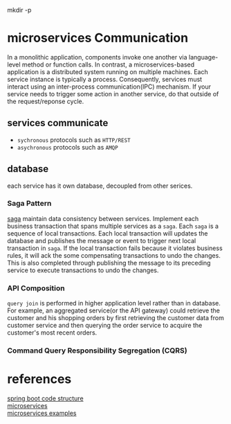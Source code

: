 mkdir -p 
# microservices Communication
In a monolithic application, components invoke one another via language-level method or function calls. In contrast, a microservices-based application is a distributed system running on multiple machines. Each service instance is typically a process. Consequently, services must interact using an inter-process communication(IPC) mechanism.
If your service needs to trigger some action in another service, do that outside of the request/reponse cycle.

## services communicate
- `sychronous` protocols such as `HTTP/REST`
- `asychronous` protocols such as `AMQP`

## database
each service has it own database, decoupled from other serices.

### Saga Pattern
[saga](http://microservices.io/patterns/data/saga.html)
maintain data consistency between services.
Implement each business transaction that spans multiple services as a `saga`. Each `saga` is a sequence of local transactions. Each local transaction will updates the database and publishes the message or event to trigger next local transaction in `saga`. If the local transaction fails because it violates business rules, it will ack the some compensating transactions to undo the changes. This is also completed through publishing the message to its preceding service to execute transactions to undo the changes.


### API Composition
`query join` is performed in higher application level rather than in database. For example, an aggregated service(or the API gateway) could retrieve the customer and his shopping orders by first retrieving the customer data from customer service and then querying the order service to acquire the customer's most recent orders.
### Command Query Responsibility Segregation (CQRS)


# references
[spring boot code structure](https://docs.spring.io/spring-boot/docs/current/reference/html/using-boot-structuring-your-code.html)  
[microservices](http://microservices.io/)  
[microservices examples](https://github.com/cer/microservices-examples)  
[](http://callistaenterprise.se/blogg/teknik/2015/05/20/blog-series-building-microservices/)  

